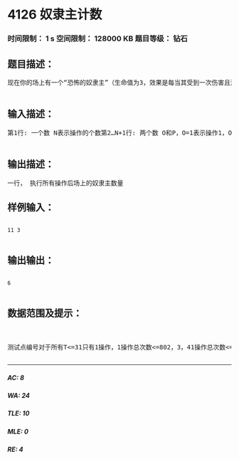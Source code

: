 # 4126 奴隶主计数   
### 时间限制： 1 s     空间限制： 128000 KB     题目等级： 钻石  
## 题目描述：  

<pre>
现在你的场上有一个“恐怖的奴隶主”（生命值为3，效果是每当其受到一次伤害且没有死亡，就生成一个新的生命值为3的奴隶主），现在给定一些操作，问操作后你场上奴隶主的数量。操作 1：旋风斩 对场上所有随从造成1点伤害操作2：奉献 对场上所有随从造成2点伤害  

</pre>
  
  
## 输入描述：  

<pre>
第1行: 一个数 N表示操作的个数第2…N+1行: 两个数 O和P，O=1表示操作1，O=2表示操作2，P表示此操作重复的次数（P>1）   

</pre>
  
  
## 输出描述：  

<pre>
一行， 执行所有操作后场上的奴隶主数量
</pre>
  
  
## 样例输入：  

<pre><code>
11 3  

</code></pre>
  
  
## 输出输出：  

<pre><code>
6  

</code></pre>
  
  
## 数据范围及提示：  

<pre>
              <h5 style="margin: 3px 0 0"> </h5>测试点编号对于所有T<=31只有1操作，1操作总次数<=802，3，41操作总次数<=805，6，7只有1操作，总次数<=400008，9，101操作总次数<=100000,单次操作不超过50000  

</pre>
  
  
***  

##### AC: 8  
##### WA: 24  
##### TLE: 10  
##### MLE: 0  
##### RE: 4  
